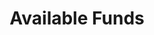 ---
layout: bos_content
permalink: /featured-analysis/available-funds/
title: Available Funds
components:
- breadcrumbs:
  - title: Home
    url: "/"
    local: true
  - title: Featured Analysis
    url: "/featured-analysis/"
  - current: Available Funds
  - published: 4/13/17
- intro:
  - title: Available funds
    short_desc: >
      Most of the City’s general fund budget is supported by the revenues 
      that are estimated to come in during the course of the fiscal year, 
      including property tax, excises, state aid, and the various other 
      categories of revenues described above.
    description: >
      Available funds are linked to a separate category of expenditure 
      appropriation - those supported by immediately available fund transfers.
    sidebar_menu: true
- text_col_2:
  - col: >
      <h5>Parking meters and the cemetery trust</h5>
      <p>The only two significant available funds that the City generally 
      budgets each year are parking meter revenues to support the Transportation 
      Department, and cemetery trust monies which are used to support the City’s 
      maintenance of its public cemeteries. Both special funds have fees 
      collected during the course of the year. <blockquote>By transferring out less 
      than what is collected over the years, the City has built up the balances in 
      these funds.</blockquote></p>
      <p>Trust fund balances, such as the cemetery trust, also benefit from the 
      opportunity to invest in securities offering a higher return than short-term 
      fixed-income investments.</p>
  - col: 
    - blurb: >
        <h5>Transfers to the general fund</h5>
        <p>The City transferred $19.0 million from the parking meter fund to the general 
        fund in FY15 and did not transfer any funds in FY16.</p>
        <p>The City expects to transfer $22.5 million from the parking meter fund to the 
        general fund in FY17 and FY18. The City also plans to transfer $950 thousand 
        from the cemetery trust fund to the General Fund in FY17 and in FY18.</p>
    - img: /img/recurring-local-receipts.png
- grid:
  - grid_title: More budget analysis
  - title: Financial Management
    body: >
      Tempting copy that would make someone click this featured analysis card.
    img: https://www.boston.gov/sites/default/files/styles/grid_card_image/public/allston2.jpg?itok=jMsIfnJ6
    link: /financial-management/
  - title: Revenue Overview
    body: >
      Tempting copy that would make someone click this featured analysis card.
    img: https://www.boston.gov/sites/default/files/styles/grid_card_image/public/allston2.jpg?itok=jMsIfnJ6
    link: /featured-analysis/revenue-overview/
  - title: Non-recurring Revenue
    body: >
      Tempting copy that would make someone click this featured analysis card.
    img: https://www.boston.gov/sites/default/files/styles/grid_card_image/public/allston2.jpg?itok=jMsIfnJ6
    link: /featured-analysis/non-recurring-revenue/
---
